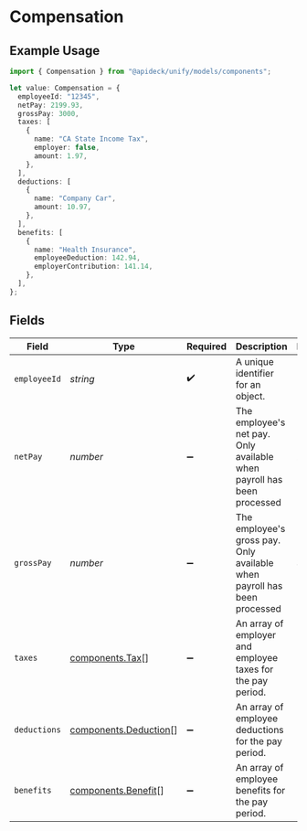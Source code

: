 # Compensation

## Example Usage

```typescript
import { Compensation } from "@apideck/unify/models/components";

let value: Compensation = {
  employeeId: "12345",
  netPay: 2199.93,
  grossPay: 3000,
  taxes: [
    {
      name: "CA State Income Tax",
      employer: false,
      amount: 1.97,
    },
  ],
  deductions: [
    {
      name: "Company Car",
      amount: 10.97,
    },
  ],
  benefits: [
    {
      name: "Health Insurance",
      employeeDeduction: 142.94,
      employerContribution: 141.14,
    },
  ],
};
```

## Fields

| Field                                                                    | Type                                                                     | Required                                                                 | Description                                                              | Example                                                                  |
| ------------------------------------------------------------------------ | ------------------------------------------------------------------------ | ------------------------------------------------------------------------ | ------------------------------------------------------------------------ | ------------------------------------------------------------------------ |
| `employeeId`                                                             | *string*                                                                 | :heavy_check_mark:                                                       | A unique identifier for an object.                                       | 12345                                                                    |
| `netPay`                                                                 | *number*                                                                 | :heavy_minus_sign:                                                       | The employee's net pay. Only available when payroll has been processed   | 2199.93                                                                  |
| `grossPay`                                                               | *number*                                                                 | :heavy_minus_sign:                                                       | The employee's gross pay. Only available when payroll has been processed | 3000                                                                     |
| `taxes`                                                                  | [components.Tax](../../models/components/tax.md)[]                       | :heavy_minus_sign:                                                       | An array of employer and employee taxes for the pay period.              |                                                                          |
| `deductions`                                                             | [components.Deduction](../../models/components/deduction.md)[]           | :heavy_minus_sign:                                                       | An array of employee deductions for the pay period.                      |                                                                          |
| `benefits`                                                               | [components.Benefit](../../models/components/benefit.md)[]               | :heavy_minus_sign:                                                       | An array of employee benefits for the pay period.                        |                                                                          |